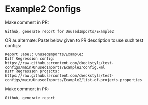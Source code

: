 # Example2 Configs
Make comment in PR:
```
Github, generate report for UnusedImports/Example2
```
OR as alternate:
Paste below given to PR description to use such test configs:
```
Report label: UnusedImports/Example2
Diff Regression config: https://raw.githubusercontent.com/checkstyle/test-configs/main/UnusedImports/Example2/config.xml
Diff Regression projects: https://raw.githubusercontent.com/checkstyle/test-configs/main/UnusedImports/Example2/list-of-projects.properties
```
Make comment in PR:
```
Github, generate report
```
